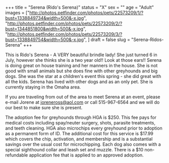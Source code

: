 +++
title = "Serena (Rido's Serena)"
status = "X"
sex = ""
age = "Adult"
images = ["http://photos.petfinder.com/photos/pets/22573209/1/?bust=1338849734&width=500&-x.jpg",
"http://photos.petfinder.com/photos/pets/22573209/2/?bust=1344851800&width=500&-x.jpg",
"http://photos.petfinder.com/photos/pets/22573209/3/?bust=1338849754&width=500&-x.jpg",
]
draft = false
slug = "Serena-Ridos-Serena"
+++

This is Rido's Serena - A VERY beautiful brindle lady! She just turned 6 in July, however she thinks she is a two year old!! Look at those ears!! Serena is doing great on house training and her manners in the house. She is not good with small animals but she does fine with other greyhounds and big dogs.  She was the star at a children's event this spring - she did great with all the kids. Serena has lived with other dogs and as an only pet. She is currently staying in the Omaha area.


If you are traveling from out of the area to meet Serena at an event, please e-mail Jorene at joreneross@aol.com or call 515-967-6564 and we will do our best to make sure she is present.

The adoption fee for greyhounds through HGA is $250. This fee pays for medical costs including spay/neuter surgery, shots, parasite treatments, and teeth cleaning. HGA also microchips every greyhound prior to adoption as a permanent form of ID. The additional cost for this service is $17.99 which covers the chip, activation, and membership and is a substantial savings over the usual cost for microchipping. Each dog also comes with a special sighthound collar and leash set and muzzle. There is a $10 non-refundable application fee that is applied to an approved adoption.

